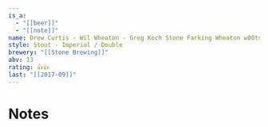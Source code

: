 ```yaml
---
is_a:
  - "[[beer]]"
  - "[[note]]"
name: Drew Curtis - Wil Wheaton - Greg Koch Stone Farking Wheaton w00tstout (2016)
style: Stout - Imperial / Double
brewery: "[[Stone Brewing]]"
abv: 13
rating: 👍👍
last: "[[2017-09]]"
---
```

# Notes

